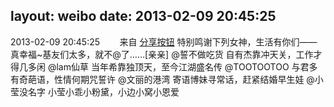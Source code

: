 layout: weibo
date: 2013-02-09 20:45:25
---
<meta name="referrer" content="no-referrer" />

2013-02-09 20:45:25  &nbsp;&nbsp;&nbsp;&nbsp;&nbsp;&nbsp; 来自 <a href="http://app.weibo.com/t/feed/cUcI1A" rel="nofollow">分享按钮</a>
特别鸣谢下列女神，生活有你们——真幸福~基友们太多，就不@了……[亲亲] @誓不做吃货 自有杰靠冲天关，工作才得几多闲 @lam仙草 当年希靠独顶天，至今江湖盛名传 @TOOTOOTOO 与君多有奇葩语，性情何期咒誓许 @文丽的港湾 寄语博妹寻常话，赶紧结婚早生娃 @小莹没名字 小莹小乖小粉黛，小边小窝小恩爱 ​​​
